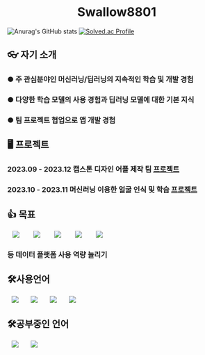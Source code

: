 <h1 align="center"> Swallow8801</h1>

![Anurag's GitHub stats](https://github-readme-stats.vercel.app/api?username=Swallow8801&show_icons=true&theme=radical)
[![Solved.ac Profile](http://mazassumnida.wtf/api/v2/generate_badge?boj=bipa30)](https://solved.ac/bipa30/)
## 👓 자기 소개
### ● 주 관심분야인 머신러닝/딥러닝의 지속적인 학습 및 개발 경험
### ● 다양한 학습 모델의 사용 경험과 딥러닝 모델에 대한 기본 지식
### ● 팀 프로젝트 협업으로 앱 개발 경험

## 🖥 프로젝트

### 2023.09 - 2023.12 캡스톤 디자인 어플 제작 팀 [프로젝트](https://github.com/swallow8801/nmteamproject/tree/master)
### 2023.10 - 2023.11 머신러닝 이용한 얼굴 인식 및 학습 [프로젝트](https://github.com/swallow8801/FaceRecognitionReport)

## 👍 목표
<div>
<img src="https://img.shields.io/badge/Hadoop-007396?style=flat-square&logo=ApacheHadoop&logoColor=white" style="height : auto; margin-left : 12px; margin-right : 12px;"/></a>&nbsp;
<img src="https://img.shields.io/badge/Hive-FDEE21?style=flat-square&logo=ApacheHive&logoColor=black" style="height : auto; margin-left : 12px; margin-right : 12px;"/></a>&nbsp;
<img src="https://img.shields.io/badge/Spark-E25A1C?style=flat-square&logo=ApacheSpark&logoColor=white" style="height : auto; margin-left : 12px; margin-right : 12px;"/></a>&nbsp;
<img src="https://img.shields.io/badge/Kafka-231F20?style=flat-square&logo=Apachekafka&logoColor=white" style="height : auto; margin-left : 12px; margin-right : 12px;"/></a>&nbsp;
<img src="https://img.shields.io/badge/Trino-DD00A1?style=flat-square&logo=Trino&logoColor=white" style="height : auto; margin-left : 12px; margin-right : 12px;"/></a>&nbsp;
</div>

### 등 데이터 플랫폼 사용 역량 늘리기


## 🛠사용언어 
<div>
<img src="https://img.shields.io/badge/Java-007396?style=flat-square&logo=Java&logoColor=white" style="height : auto; margin-left : 10px; margin-right : 10px;"/></a>&nbsp;
<img src="https://img.shields.io/badge/Python-007396?style=flat-square&logo=Python&logoColor=white" style="height : auto; margin-left : 10px; margin-right : 10px;"/></a>&nbsp;
<img src="https://img.shields.io/badge/MySQL-007396?style=flat-square&logo=MySQL&logoColor=white" style="height : auto; margin-left : 10px; margin-right : 10px;"/></a>&nbsp;
<img src="https://img.shields.io/badge/C/C++-E34F26?style=flat-square&logo=C&logoColor=white" style="height : auto; margin-left : 10px; margin-right : 10px;"/></a>&nbsp;
</div>




## 🛠공부중인 언어
<div>
<img src="https://img.shields.io/badge/Scala-E34F26?style=flat-square&logo=Scala&logoColor=white" style="height : auto; margin-left : 10px; margin-right : 10px;"/></a>&nbsp;
<img src="https://img.shields.io/badge/R-E34F26?style=flat-square&logo=R&logoColor=white" style="height : auto; margin-left : 10px; margin-right : 10px;"/></a>&nbsp;
</div>
<!--
**swallow8801/Swallow8801** is a ✨ _special_ ✨ repository because its `README.md` (this file) appears on your GitHub profile.
<h3>🦢도약</h3>

<h3>저를 더 알고싶다면</h3>
<a href="https://velog.io/@987412563">
    <img src="http://img.shields.io/badge/Tech Blog-00D182?style=flat&logo=Emby&logoColor=white&link=https://velog.io/@987412563"
        style="height : auto; margin-left : 10px; margin-right : 10px;"/>
</a>
<a href="https://i987412563i@gmail.com">
    <img src="http://img.shields.io/badge/Gmail-EA4335?style=flat&logo=Gmail&logoColor=white&link=https://i987412563i@gmail.com"
        style="height : auto; margin-left : 10px; margin-right : 10px;"/>
</a>
<img src="https://img.shields.io/badge/JavaScript-F7DF1E?style=flat-square&logo=JavaScript&logoColor=white" style="height : auto; margin-left : 10px; margin-right : 10px;"/>
Here are some ideas to get you started:
- 🔭 I’m currently working on ...
- 🌱 I’m currently learning ...
- 👯 I’m looking to collaborate on ...
- 🤔 I’m looking for help with ...
- 💬 Ask me about ...
- 📫 How to reach me: ...
- 😄 Pronouns: ...
- ⚡ Fun fact: ...
-->
